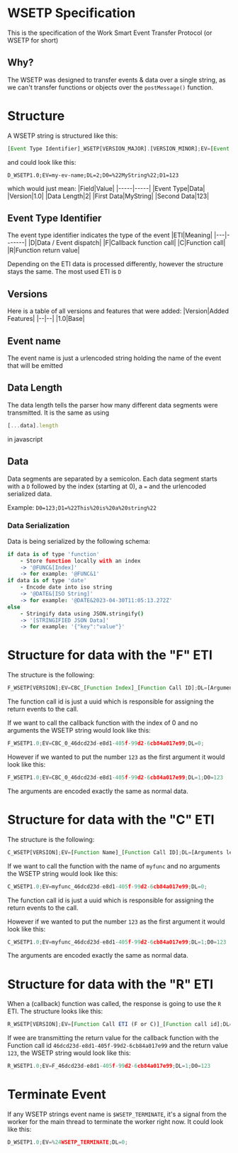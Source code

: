# WSETP Specification
This is the specification of the Work Smart Event Transfer Protocol (or WSETP for short)

## Why?
The WSETP was designed to transfer events & data over a single string, as we can't transfer functions or objects over the `postMessage()` function.

# Structure
A WSETP string is structured like this:
```js
[Event Type Identifier]_WSETP[VERSION_MAJOR].[VERSION_MINOR];EV=[Event name];DL=[Data Length];[DATA]
```

and could look like this:
```
D_WSETP1.0;EV=my-ev-name;DL=2;D0=%22MyString%22;D1=123
```

which would just mean:
|Field|Value|
|-----|-----|
|Event Type|Data|
|Version|1.0|
|Data Length|2|
|First Data|MyString|
|Second Data|123|

## Event Type Identifier
The event type identifier indicates the type of the event
|ETI|Meaning|
|---|-------|
|D|Data / Event dispatch|
|F|Callback function call|
|C|Function call|
|R|Function return value|

Depending on the ETI data is processed differently, however the structure stays the same. The most used ETI is `D`

## Versions
Here is a table of all versions and features that were added:
|Version|Added Features|
|--|--|
|1.0|Base|

## Event name
The event name is just a urlencoded string holding the name of the event that will be emitted

## Data Length
The data length tells the parser how many different data segments were transmitted. It is the same as using
```js
[...data].length
```
in javascript
## Data
Data segments are separated by a semicolon. Each data segment starts with a `D` followed by the index (starting at 0), a `=` and the urlencoded serialized data.

Example:
`D0=123;D1=%22This%20is%20a%20string%22`

### Data Serialization
Data is being serialized by the following schema:
```coffee
if data is of type 'function'
    - Store function locally with an index
    -> '@FUNC&[Index]'
    -> for example: '@FUNC&1'
if data is of type 'date'
    - Encode date into iso string
    -> '@DATE&[ISO String]'
    -> for example: '@DATE&2023-04-30T11:05:13.272Z'
else
    - Stringify data using JSON.stringify()
    -> '[STRINGIFIED JSON Data]'
    -> for example: '{"key":"value"}'
```

# Structure for data with the "F" ETI
The structure is the following:
```js
F_WSETP[VERSION];EV=CBC_[Function Index]_[Function Call ID];DL=[Arguments length];[Arguments serialized as data]
```

The function call id is just a uuid which is responsible for assigning the return events to the call.

If we want to call the callback function with the index of 0 and no arguments the WSETP string would look like this:
```js
F_WSETP1.0;EV=CBC_0_46dcd23d-e8d1-405f-99d2-6cb84a017e99;DL=0;
```

However if we wanted to put the number `123` as the first argument it would look like this:
```js
F_WSETP1.0;EV=CBC_0_46dcd23d-e8d1-405f-99d2-6cb84a017e99;DL=1;D0=123
```

The arguments are encoded exactly the same as normal data.

# Structure for data with the "C" ETI
The structure is the following:
```js
C_WSETP[VERSION];EV=[Function Name]_[Function Call ID];DL=[Arguments length];[Arguments serialized as data]
```

If we want to call the function with the name of `myfunc` and no arguments the WSETP string would look like this:
```js
C_WSETP1.0;EV=myfunc_46dcd23d-e8d1-405f-99d2-6cb84a017e99;DL=0;
```

The function call id is just a uuid which is responsible for assigning the return events to the call.

However if we wanted to put the number `123` as the first argument it would look like this:
```js
C_WSETP1.0;EV=myfunc_46dcd23d-e8d1-405f-99d2-6cb84a017e99;DL=1;D0=123
```

The arguments are encoded exactly the same as normal data.

# Structure for data with the "R" ETI
When a (callback) function was called, the response is going to use the `R` ETI.
The structure looks like this:
```js
R_WSETP[VERSION];EV=[Function Call ETI (F or C)]_[Function call id];DL=1;D0=[Returned data (or null)]
```

If wee are transmitting the return value for the callback function with the Function call id `46dcd23d-e8d1-405f-99d2-6cb84a017e99` and the return value  `123`, the WSETP string would look like this:
```js
R_WSETP1.0;EV=F_46dcd23d-e8d1-405f-99d2-6cb84a017e99;DL=1;D0=123
```

# Terminate Event
If any WSETP strings event name is `$WSETP_TERMINATE`, it's a signal from the worker for the main thread to terminate the worker right now.
It could look like this:
```js
D_WSETP1.0;EV=%24WSETP_TERMINATE;DL=0;
```